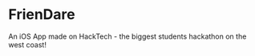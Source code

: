 FrienDare
=========

An iOS App made on HackTech - the biggest students hackathon on the west coast!
